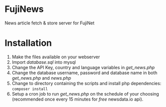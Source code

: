 # FujiNews

News article fetch & store server for FujiNet

# Installation

1. Make the files available on your webserver
2. Import *database.sql* into mysql
2. Change the API Key, country and language variables in *get_news.php*
3. Change the database username, password and database name in both *get_news.php* and *news.php*
4. Change to directory containing the scripts and install php dependencies: `composer install`
5. Setup a cron job to run *get_news.php* on the schedule of your choosing (recommended once every 15 minutes for *free* newsdata.io api).
